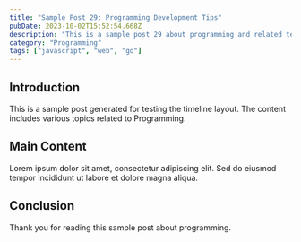 ```yaml
---
title: "Sample Post 29: Programming Development Tips"
pubDate: 2023-10-02T15:52:54.668Z
description: "This is a sample post 29 about programming and related technologies. Learn about best practices and modern development techniques."
category: "Programming"
tags: ["javascript", "web", "go"]
---
```


## Introduction

This is a sample post generated for testing the timeline layout. The content includes various topics related to Programming.

## Main Content

Lorem ipsum dolor sit amet, consectetur adipiscing elit. Sed do eiusmod tempor incididunt ut labore et dolore magna aliqua.

## Conclusion

Thank you for reading this sample post about programming.
